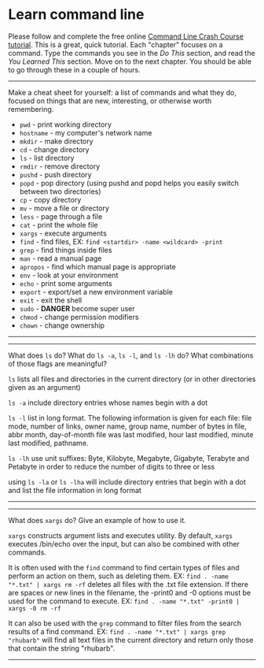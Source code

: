 # Learn command line

Please follow and complete the free online [Command Line Crash Course
tutorial](http://cli.learncodethehardway.org/book/). This is a great,
quick tutorial. Each "chapter" focuses on a command. Type the commands
you see in the _Do This_ section, and read the _You Learned This_
section. Move on to the next chapter. You should be able to go through
these in a couple of hours.


---

Make a cheat sheet for yourself: a list of commands and what they do, focused on things that are new, interesting, or otherwise worth remembering.

 * `pwd` - print working directory
 * `hostname` - my computer's network name
 * `mkdir` - make directory
 * `cd` - change directory
 * `ls` - list directory
 * `rmdir` - remove directory
 * `pushd` - push directory
 * `popd` - pop directory (using pushd and popd helps you easily switch between two directories)
 * `cp` - copy directory
 * `mv` - move a file or directory
 * `less` - page through a file
 * `cat` - print the whole file
 * `xargs` - execute arguments
 * `find` - find files, EX: `find <startdir> -name <wildcard> -print`
 * `grep` - find things inside files
 * `man` - read a manual page
 * `apropos` - find which manual page is appropriate
 * `env` - look at your environment
 * `echo` - print some arguments
 * `export` - export/set a new environment variable
 * `exit` - exit the shell
 * `sudo` - **DANGER** become super user
 * `chmod` - change permission modifiers
 * `chown` - change ownership
 
---


---

What does `ls` do? What do `ls -a`, `ls -l`, and `ls -lh` do? What combinations of those flags are meaningful?

`ls` lists all files and directories in the current directory (or in other directories given as an argument)

`ls -a` include directory entries whose names begin with a dot

`ls -l` list in long format. The following information is given for each file: file mode, number of links, owner name, group name, number of bytes in file, abbr month, day-of-month file was last modified, hour last modified, minute last modified, pathname.

`ls -lh` use unit suffixes: Byte, Kilobyte, Megabyte, Gigabyte, Terabyte and Petabyte in order to reduce the number of digits to three or less

using `ls -la` or `ls -lha` will include directory entries that begin with a dot and list the file information in long format 

---


---

What does `xargs` do? Give an example of how to use it.

`xargs` constructs argument lists and executes utility. By default, `xargs` executes /bin/echo over the input, but can also be combined with other commands.

It is often used with the `find` command to find certain types of files and perform an action on them, such as deleting them. EX: `find . -name "*.txt" | xargs rm -rf` deletes all files with the .txt file extension. If there are spaces or new lines in the filename, the -print0 and -0 options must be used for the command to execute. EX: `find . -name "*.txt" -print0 | xargs -0 rm -rf`

It can also be used with the `grep` command to filter files from the search results of a find command. EX: `find . -name "*.txt" | xargs grep "rhubarb"` will find all text files in the current directory and return only those that contain the string "rhubarb".

---
